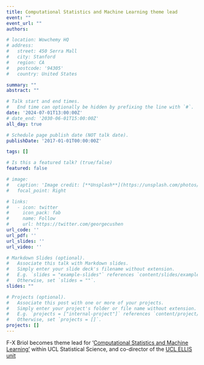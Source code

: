 ```yaml
---
title: Computational Statistics and Machine Learning theme lead
event: ""
event_url: ""
authors:

# location: Wowchemy HQ
# address:
#   street: 450 Serra Mall
#   city: Stanford
#   region: CA
#   postcode: '94305'
#   country: United States

summary: ""
abstract: ""

# Talk start and end times.
#   End time can optionally be hidden by prefixing the line with `#`.
date: '2024-07-01T13:00:00Z'
# date_end: '2030-06-01T15:00:00Z'
all_day: true

# Schedule page publish date (NOT talk date).
publishDate: '2017-01-01T00:00:00Z'

tags: []

# Is this a featured talk? (true/false)
featured: false

# image:
#   caption: 'Image credit: [**Unsplash**](https://unsplash.com/photos/bzdhc5b3Bxs)'
#   focal_point: Right

# links:
#   - icon: twitter
#     icon_pack: fab
#     name: Follow
#     url: https://twitter.com/georgecushen
url_code: ''
url_pdf: ''
url_slides: ''
url_video: ''

# Markdown Slides (optional).
#   Associate this talk with Markdown slides.
#   Simply enter your slide deck's filename without extension.
#   E.g. `slides = "example-slides"` references `content/slides/example-slides.md`.
#   Otherwise, set `slides = ""`.
slides: ""

# Projects (optional).
#   Associate this post with one or more of your projects.
#   Simply enter your project's folder or file name without extension.
#   E.g. `projects = ["internal-project"]` references `content/project/deep-learning/index.md`.
#   Otherwise, set `projects = []`.
projects: []
---
```

F-X Briol becomes theme lead for ‘[Computational Statistics and Machine Learning’](https://www.ucl.ac.uk/statistics/research/computational-statistics-and-machine-learning) within UCL Statistical Science, and co-director of the [UCL ELLIS unit](https://eur01.safelinks.protection.outlook.com/?url=https%3A%2F%2Fellis.eu%2F&data=05%7C02%7Cabdelhamid.ezzerg.24%40ucl.ac.uk%7C6257bbeba8ea429984ea08dce2b48796%7C1faf88fea9984c5b93c9210a11d9a5c2%7C0%7C0%7C638634512190297501%7CUnknown%7CTWFpbGZsb3d8eyJWIjoiMC4wLjAwMDAiLCJQIjoiV2luMzIiLCJBTiI6Ik1haWwiLCJXVCI6Mn0%3D%7C0%7C%7C%7C&sdata=bkIPEGpzLbztOTMozOvvUToNSs2la5QWfzkQ%2BxKsMl8%3D&reserved=0 "Original URL: https://ellis.eu/. Click or tap if you trust this link.")
